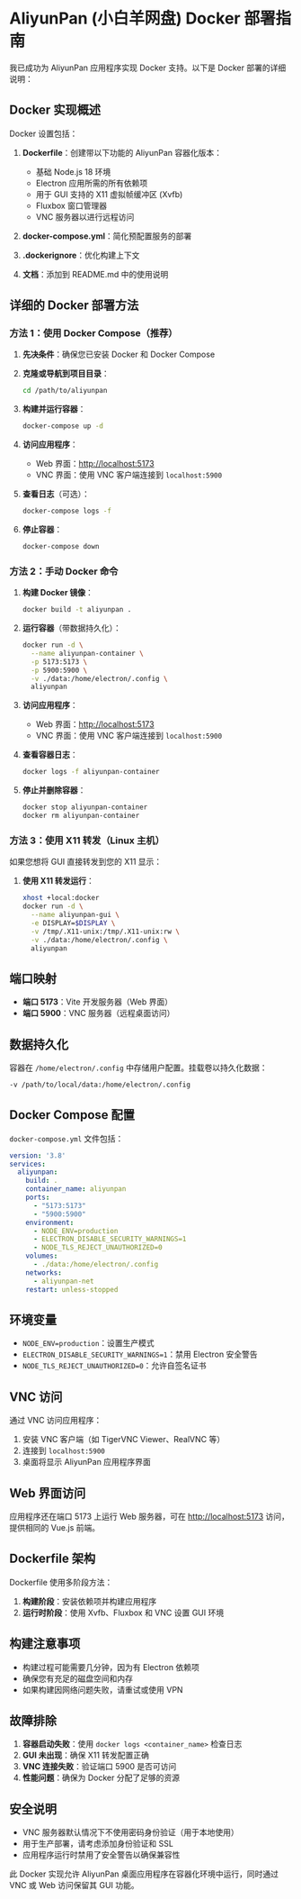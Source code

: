 # AliyunPan (小白羊网盘) Docker 部署指南

我已成功为 AliyunPan 应用程序实现 Docker 支持。以下是 Docker 部署的详细说明：

## Docker 实现概述

Docker 设置包括：

1. **Dockerfile**：创建带以下功能的 AliyunPan 容器化版本：
   - 基础 Node.js 18 环境
   - Electron 应用所需的所有依赖项
   - 用于 GUI 支持的 X11 虚拟帧缓冲区 (Xvfb)
   - Fluxbox 窗口管理器
   - VNC 服务器以进行远程访问

2. **docker-compose.yml**：简化预配置服务的部署

3. **.dockerignore**：优化构建上下文

4. **文档**：添加到 README.md 中的使用说明

## 详细的 Docker 部署方法

### 方法 1：使用 Docker Compose（推荐）

1. **先决条件**：确保您已安装 Docker 和 Docker Compose

2. **克隆或导航到项目目录**：
   ```bash
   cd /path/to/aliyunpan
   ```

3. **构建并运行容器**：
   ```bash
   docker-compose up -d
   ```

4. **访问应用程序**：
   - Web 界面：[http://localhost:5173](http://localhost:5173)
   - VNC 界面：使用 VNC 客户端连接到 `localhost:5900`

5. **查看日志**（可选）：
   ```bash
   docker-compose logs -f
   ```

6. **停止容器**：
   ```bash
   docker-compose down
   ```

### 方法 2：手动 Docker 命令

1. **构建 Docker 镜像**：
   ```bash
   docker build -t aliyunpan .
   ```

2. **运行容器**（带数据持久化）：
   ```bash
   docker run -d \
     --name aliyunpan-container \
     -p 5173:5173 \
     -p 5900:5900 \
     -v ./data:/home/electron/.config \
     aliyunpan
   ```

3. **访问应用程序**：
   - Web 界面：[http://localhost:5173](http://localhost:5173)
   - VNC 界面：使用 VNC 客户端连接到 `localhost:5900`

4. **查看容器日志**：
   ```bash
   docker logs -f aliyunpan-container
   ```

5. **停止并删除容器**：
   ```bash
   docker stop aliyunpan-container
   docker rm aliyunpan-container
   ```

### 方法 3：使用 X11 转发（Linux 主机）

如果您想将 GUI 直接转发到您的 X11 显示：

1. **使用 X11 转发运行**：
   ```bash
   xhost +local:docker
   docker run -d \
     --name aliyunpan-gui \
     -e DISPLAY=$DISPLAY \
     -v /tmp/.X11-unix:/tmp/.X11-unix:rw \
     -v ./data:/home/electron/.config \
     aliyunpan
   ```

## 端口映射

- **端口 5173**：Vite 开发服务器（Web 界面）
- **端口 5900**：VNC 服务器（远程桌面访问）

## 数据持久化

容器在 `/home/electron/.config` 中存储用户配置。挂载卷以持久化数据：

```bash
-v /path/to/local/data:/home/electron/.config
```

## Docker Compose 配置

`docker-compose.yml` 文件包括：

```yaml
version: '3.8'
services:
  aliyunpan:
    build: .
    container_name: aliyunpan
    ports:
      - "5173:5173"
      - "5900:5900"
    environment:
      - NODE_ENV=production
      - ELECTRON_DISABLE_SECURITY_WARNINGS=1
      - NODE_TLS_REJECT_UNAUTHORIZED=0
    volumes:
      - ./data:/home/electron/.config
    networks:
      - aliyunpan-net
    restart: unless-stopped
```

## 环境变量

- `NODE_ENV=production`：设置生产模式
- `ELECTRON_DISABLE_SECURITY_WARNINGS=1`：禁用 Electron 安全警告
- `NODE_TLS_REJECT_UNAUTHORIZED=0`：允许自签名证书

## VNC 访问

通过 VNC 访问应用程序：

1. 安装 VNC 客户端（如 TigerVNC Viewer、RealVNC 等）
2. 连接到 `localhost:5900`
3. 桌面将显示 AliyunPan 应用程序界面

## Web 界面访问

应用程序还在端口 5173 上运行 Web 服务器，可在 [http://localhost:5173](http://localhost:5173) 访问，提供相同的 Vue.js 前端。

## Dockerfile 架构

Dockerfile 使用多阶段方法：

1. **构建阶段**：安装依赖项并构建应用程序
2. **运行时阶段**：使用 Xvfb、Fluxbox 和 VNC 设置 GUI 环境

## 构建注意事项

- 构建过程可能需要几分钟，因为有 Electron 依赖项
- 确保您有充足的磁盘空间和内存
- 如果构建因网络问题失败，请重试或使用 VPN

## 故障排除

1. **容器启动失败**：使用 `docker logs <container_name>` 检查日志
2. **GUI 未出现**：确保 X11 转发配置正确
3. **VNC 连接失败**：验证端口 5900 是否可访问
4. **性能问题**：确保为 Docker 分配了足够的资源

## 安全说明

- VNC 服务器默认情况下不使用密码身份验证（用于本地使用）
- 用于生产部署，请考虑添加身份验证和 SSL
- 应用程序运行时禁用了安全警告以确保兼容性

此 Docker 实现允许 AliyunPan 桌面应用程序在容器化环境中运行，同时通过 VNC 或 Web 访问保留其 GUI 功能。